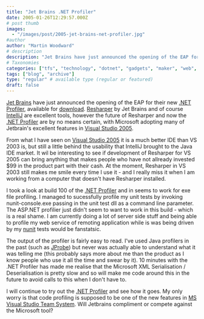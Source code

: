 ```yaml
---
title: "Jet Brains .NET Profiler"
date: 2005-01-26T12:29:57.000Z
# post thumb
images:
  - "/images/post/2005-jet-brains-net-profiler.jpg"
#author
author: "Martin Woodward"
# description
description: "Jet Brains have just announced the opening of the EAP for their new."
# Taxonomies
categories: ["tfs", "technology", "dotnet", "gadgets", "maker", "web", "programming", "personal"]
tags: ["blog", "archive"]
type: "regular" # available type (regular or featured)
draft: false
---
```

[Jet Brains](http://www.jetbrains.com) have just announced the opening of the EAP for their new [.NET Profiler](http://www.jetbrains.net/confluence/display/NetProf/Home), available for [download](http://www.jetbrains.net/confluence/display/NetProf/Download).  [Resharper](http://www.jetbrains.com/resharper) by Jet Brains and of course [IntelliJ](http://www.jetbrains.com/idea) are excellent tools, however the future of Resharper and now the [.NET Profiler](http://www.jetbrains.net/confluence/display/NetProf/Home) are by no means certain, with Microsoft adopting many of Jetbrain's excellent features in [Visual Studio 2005](http://lab.msdn.microsoft.com/vs2005/).

From what I have seen on [Visual Studio 2005](http://lab.msdn.microsoft.com/vs2005/) it is a much better IDE than VS 2003 is, but still a little behind the usability that IntelliJ brought to the Java IDE market.  It wil be interesting to see if development of Resharper for VS 2005 can bring anything that makes people who have not allready invested $99 in the product part with their cash.  At the moment, Resharper in VS 2003 still makes me smile every time I use it - and I really miss it when I am working from a computer that doesn't have Resharper installed.

I took a look at build 100 of the [.NET Profiler](http://www.jetbrains.net/confluence/display/NetProf/Home) and in seems to work for exe file profiling.  I managed to sucessfully profile my unit tests by invoking nunit-console.exe passing in the unit test dll as a command line parameter.    The ASP.NET profilier just didn't seem to want to work in this build - which is a real shame.  I am currently doing a lot of server side stuff and being able to profile my web service of remoting application while is was being driven by my [nunit](http://www.nunit.org/) tests would be fanstatsic.

The output of the profiler is fairly easy to read.  I've used Java profilers in the past (such as [JProbe](http://www.quest.com/jprobe/index.asp)) but never was actually able to understand what it was telling me (this probably says more about me than the product as I know people who use it all the time and swear by it).  10 minutes with the .NET Profiler has made me realise that the Microsoft XML Serialisation / Deserialisation is pretty slow and so will make me code around this in the future to avoid calls to this when I don't have to.

I will continue to try out the [.NET Profiler](http://www.jetbrains.net/confluence/display/NetProf/Home) and see how it goes.  My only worry is that code profiling is supposed to be one of the new features in [MS Visual Studio Team System](http://lab.msdn.microsoft.com/vs2005/teamsystem/).  Will Jetbrains compliment or compete against the Microsoft tool?